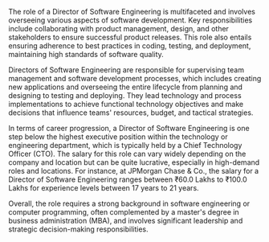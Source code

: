 The role of a Director of Software Engineering is multifaceted and involves overseeing various aspects of software development. Key responsibilities include collaborating with product management, design, and other stakeholders to ensure successful product releases. This role also entails ensuring adherence to best practices in coding, testing, and deployment, maintaining high standards of software quality.

Directors of Software Engineering are responsible for supervising team management and software development processes, which includes creating new applications and overseeing the entire lifecycle from planning and designing to testing and deploying. They lead technology and process implementations to achieve functional technology objectives and make decisions that influence teams' resources, budget, and tactical strategies.

In terms of career progression, a Director of Software Engineering is one step below the highest executive position within the technology or engineering department, which is typically held by a Chief Technology Officer (CTO). The salary for this role can vary widely depending on the company and location but can be quite lucrative, especially in high-demand roles and locations. For instance, at JPMorgan Chase & Co., the salary for a Director of Software Engineering ranges between ₹60.0 Lakhs to ₹100.0 Lakhs for experience levels between 17 years to 21 years.

Overall, the role requires a strong background in software engineering or computer programming, often complemented by a master's degree in business administration (MBA), and involves significant leadership and strategic decision-making responsibilities.